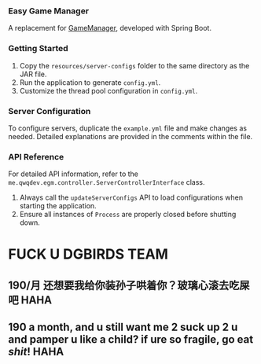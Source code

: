 ### Easy Game Manager

A replacement for [GameManager](https://github.com/BirdsNS/GameManager), developed with Spring Boot.

### Getting Started

1. Copy the `resources/server-configs` folder to the same directory as the JAR file.
2. Run the application to generate `config.yml`.
3. Customize the thread pool configuration in `config.yml`.

### Server Configuration

To configure servers, duplicate the `example.yml` file and make changes as needed. Detailed explanations are provided in
the comments within the file.

### API Reference

For detailed API information, refer to the `me.qwqdev.egm.controller.ServerControllerInterface` class.

1. Always call the `updateServerConfigs` API to load configurations when starting the application.
2. Ensure all instances of `Process` are properly closed before shutting down.



# FUCK U DGBIRDS TEAM

## 190/月 还想要我给你装孙子哄着你？玻璃心滚去吃屎吧 HAHA

## 190 a month, and u still want me 2 suck up 2 u and pamper u like a child? if ure so fragile, go eat **_shit_**! HAHA